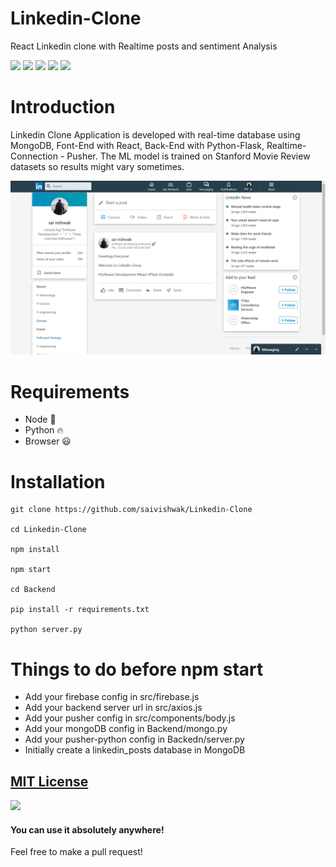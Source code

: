 # Linkedin-Clone

React Linkedin clone with Realtime posts and sentiment Analysis

![](https://img.shields.io/github/issues/saivishwak/Linkedin-Clone)
![](https://img.shields.io/github/forks/saivishwak/Linkedin-Clone)
![](https://img.shields.io/github/stars/saivishwak/Linkedin-Clone)
![](https://img.shields.io/github/license/saivishwak/Linkedin-Clone)
![](https://img.shields.io/github/last-commit/saivishwak/Linkedin-Clone)

# Introduction

Linkedin Clone Application is developed with real-time database using MongoDB, Font-End with React, Back-End with Python-Flask, Realtime-Connection - Pusher. The ML model is trained on Stanford Movie Review datasets so results might vary sometimes.

![Image](./images/homepage.png)

# Requirements

- Node 🤖
- Python 🔥
- Browser 😃

# Installation

    git clone https://github.com/saivishwak/Linkedin-Clone

    cd Linkedin-Clone

    npm install

    npm start
    
    cd Backend
    
    pip install -r requirements.txt
    
    python server.py

# Things to do before npm start
- Add your firebase config in src/firebase.js
- Add your backend server url in src/axios.js
- Add your pusher config in src/components/body.js
- Add your mongoDB config in Backend/mongo.py
- Add your pusher-python config in Backedn/server.py
- Initially create a linkedin_posts database in MongoDB

## [MIT License](https://raw.githubusercontent.com/saivishwak/Linkedin-Clone/master/LICENSE)

<img src ="https://img.shields.io/badge/Important-notice-red" />
<h4>You can use it absolutely anywhere!</h4>

Feel free to make a pull request!
